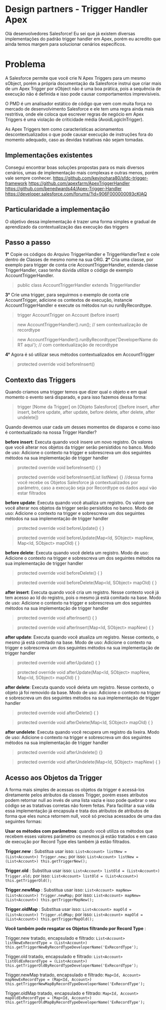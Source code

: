 
# Design partners - Trigger Handler Apex

Olá desenvolvedores Salesforce! Eu sei que já existem diversas implementações do padrão trigger handler em Apex, porém eu acredito que ainda temos margem para solucionar cenários específicos.

# Problema

 A Salesforce permite que você crie N Apex Triggers para um mesmo sObject, porém a própria documentação da Salesforce instrui que criar mais de um Apex Trigger por sObject não é uma boa prática, pois a sequência de execução não é definida e isso pode causar comportamentos imprevisíveis.

O PMD é um analisador estático de código que vem com muita força no mercado de desenvolvimento Salesforce e ele tem uma regra ainda mais restritiva, onde ele coloca que escrever regras de negócio em Apex Triggers é uma violação de criticidade média (AvoidLogicInTrigger).

As Apex Triggers tem como características acionamentos descontextualizados o que pode causar execução de instruções fora do momento adequado, caso as devidas tratativas não sejam tomadas.

  

## Implementações existentes
Consegui encontrar boas soluções propostas para os mais diversos cenários, umas de implementação mais complexas e outras menos, porém vale sempre conhecer.
https://github.com/kevinohara80/sfdc-trigger-framework
https://github.com/apexfarm/ApexTriggerHandler
https://github.com/benedwards44/Apex-Trigger-Handler
https://developer.salesforce.com/forums/?id=906F000000093cKIAQ

## Particularidade a implementação
O objetivo dessa implementação é trazer uma forma simples e gradual de aprendizado da contextualização das execução das triggers

## Passo a passo

**1°** Copie os códigos do Arquivo TriggerHandler e TriggerHandlerTest e cole dentro de Classes de mesmo nome na sua ORG.
**2°** Cria uma classe, por exemplo para trigger de conta crie AccountTriggerHandler, estenda classe TriggerHandler, caso tenha dúvida utilize o código de exemplo AccountTriggerHandler.
> public class AccountTriggerHandler extends TriggerHandler

**3°** Crie uma trigger, para seguirmos o exemplo de conta crie AccountTrigger, adicione os contextos de execução, instancie AccountTriggerHandler e execute os métodos run ou runByRecordtype.

> trigger AccountTrigger on Account (before insert)

> new AccountTriggerHandler().run(); // sem contextualização de recordtype

> new AccountTriggerHandler().runByRecordtype('DeveloperName do RT aqui'); // com contextualização de recordtype

**4°** Agora é só utilizar seus métodos contextualizados em AccountTrigger

> protected override void beforeInsert()

## Contexto das Triggers

Quando criamos uma trigger temos que dizer qual o objeto e em qual momento o evento será disparado, e para isso fazemos dessa forma:

> trigger [Nome da Trigger] on [Objeto Salesforce] ([before insert, after insert, before update, after update, before delete, after delete, after undelete])

Quando devemos usar cada um desses momentos de disparos e como isso é contextualizado na nossa Trigger Handler?

**before insert**: Executa quando você insere um novo registro. Os valores que você alterar nos objetos da trigger serão persistidos no banco. Modo de uso: Adicione o contexto na trigger e sobrescreva um dos seguintes métodos na sua implementação de trigger handler
> protected override void beforeInsert() { }

> protected override void beforeInsert(List<SObject> listNew) {} //dessa forma você recebe os Objetos Salesforce já contextualizados por parâmetro, caso a execução seja por Recordtype os dados aqui vão estar filtrados

**before update**: Executa quando você atualiza um registro. Os valore que você alterar nos objetos da trigger serão persistidos no banco. Modo de uso: Adicione o contexto na trigger e sobrescreva um dos seguintes métodos na sua implementação de trigger handler

> protected override void beforeUpdate() { }

> protected override void beforeUpdate(Map<Id, SObject> mapNew, Map<Id, SObject> mapOld) { }

**before delete**: Executa quando você deleta um registro. Modo de uso: Adicione o contexto na trigger e sobrescreva um dos seguintes métodos na sua implementação de trigger handler

> protected override void beforeDelete() { }

> protected override void beforeDelete(Map<Id, SObject> mapOld) { }

**after insert**: Executa quando você cria um registro. Nesse contexto você já tem acesso ao Id do registro, pois o mesmo já está comitado na base. Modo de uso: Adicione o contexto na trigger e sobrescreva um dos seguintes métodos na sua implementação de trigger handler

> protected override void afterInsert() { }

> protected override void afterInsert(Map<Id, SObject> mapNew) { }

**after update**: Executa quando você atualiza um registro. Nesse contexto, o mesmo já está comitado na base. Modo de uso: Adicione o contexto na trigger e sobrescreva um dos seguintes métodos na sua implementação de trigger handler

> protected override void afterUpdate() { }

> protected override void afterUpdate(Map<Id, SObject> mapNew, Map<Id, SObject> mapOld) { }

**after delete**: Executa quando você deleta um registro. Nesse contexto, o objeto já foi removido da base. Modo de uso: Adicione o contexto na trigger e sobrescreva um dos seguintes métodos na sua implementação de trigger handler

> protected override void afterDelete() { }

> protected override void afterDelete(Map<Id, SObject> mapOld) { }

**after undelete**: Executa quando você recupera um registro da lixeira. Modo de uso: Adicione o contexto na trigger e sobrescreva um dos seguintes métodos na sua implementação de trigger handler

> protected override void afterUndelete() {}

> protected override void afterUndelete(Map<Id, SObject> mapNew) { }

## Acesso aos Objetos da Trigger

A forma mais simples de acessas os objetos da trigger é acessá-los diretamente pelos atributos da classes Trigger, porém esses atributos podem retornar null ao invés de uma lista vazia e isso pode quebrar o seu código se as tratativas corretas não forem feitas. Para facilitar a sua vida essa implementação já encapsula e trata dos atributos de atributos de forma que eles nunca retornem null, você só precisa acessados de uma das seguintes formas:

**Usar os métodos com parâmetros**: quando você utiliza os métodos que recebem esses valores parâmetro os mesmos já estão tratados e em caso de execução por Record Type eles também já estão filtrados.

**Trigger.new** :
Substitua usar isso:
```List<Account> listNew = (List<Account>) Trigger.new;```
por isso:
```List<Account> listNew = (List<Account>) this.getTriggerNew();```

**Trigger.old** :
Substitua usar isso:
```List<Account> listOld = (List<Account>) Trigger.old;```
por isso:
```List<Account> listOld = (List<Account>) this.getTriggerOld();```

**Trigger.newMap** :
Substitua usar isso:
```List<Account> mapNew= (List<Account>) Trigger.newMap;```
por isso:
```List<Account> mapNew= (List<Account>) this.getTriggerMapNew();```
  
**Trigger.oldMap** :
Substitua usar isso:
```List<Account> mapOld = (List<Account>) Trigger.oldMap;```
por isso:
```List<Account> mapOld = (List<Account>) this.getTriggerMapOld();```
  
**Você também pode resgatar os Objetos filtrando por Record Type** :

Trigger.new tratado, encapsulado e filtrado:
```List<Account> listNewExRecordType = (List<Account>) this.getTriggerNewByRecordTypeDeveloperName('ExRecordType');```

Trigger.old tratado, encapsulado e filtrado:
```List<Account> listOldExRecordType = (List<Account>) this.getTriggerOldByRecordTypeDeveloperName('ExRecordType'); ```

Trigger.newMap tratado, encapsulado e filtrado:
```Map<Id, Account> mapNewExRecordType = (Map<Id, Account>) this.getTriggerNewMapByRecordTypeDeveloperName('ExRecordType');```

Trigger.oldMap tratado, encapsulado e filtrado:
```Map<Id, Account> mapOldExRecordType = (Map<Id, Account>) this.getTriggerOldMapByRecordTypeDeveloperName('ExRecordType');```
